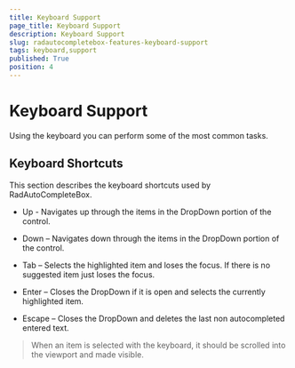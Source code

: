 ```yaml
---
title: Keyboard Support
page_title: Keyboard Support
description: Keyboard Support
slug: radautocompletebox-features-keyboard-support
tags: keyboard,support
published: True
position: 4
---
```


# Keyboard Support

Using the keyboard you can perform some of the most common tasks. 

## Keyboard Shortcuts

This section describes the keyboard shortcuts used by RadAutoCompleteBox.

* Up - Navigates up through the items in the DropDown portion of the control.

* Down – Navigates down through the items in the DropDown portion of the control.

* Tab – Selects the highlighted item and loses the focus. If there is no suggested item just loses the focus.

* Enter – Closes the DropDown if it is open and selects the currently highlighted item.

* Escape – Closes the DropDown and deletes the last non autocompleted entered text.

>When an item is selected with the keyboard, it should be scrolled into the viewport and made visible.
